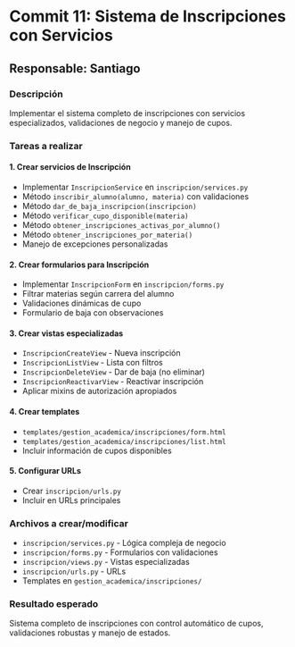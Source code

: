 # Commit 11: Sistema de Inscripciones con Servicios

## Responsable: Santiago

### Descripción
Implementar el sistema completo de inscripciones con servicios especializados, validaciones de negocio y manejo de cupos.

### Tareas a realizar

#### 1. Crear servicios de Inscripción
- Implementar `InscripcionService` en `inscripcion/services.py`
- Método `inscribir_alumno(alumno, materia)` con validaciones
- Método `dar_de_baja_inscripcion(inscripcion)`
- Método `verificar_cupo_disponible(materia)`
- Método `obtener_inscripciones_activas_por_alumno()`
- Método `obtener_inscripciones_por_materia()`
- Manejo de excepciones personalizadas

#### 2. Crear formularios para Inscripción
- Implementar `InscripcionForm` en `inscripcion/forms.py`
- Filtrar materias según carrera del alumno
- Validaciones dinámicas de cupo
- Formulario de baja con observaciones

#### 3. Crear vistas especializadas
- `InscripcionCreateView` - Nueva inscripción
- `InscripcionListView` - Lista con filtros
- `InscripcionDeleteView` - Dar de baja (no eliminar)
- `InscripcionReactivarView` - Reactivar inscripción
- Aplicar mixins de autorización apropiados

#### 4. Crear templates
- `templates/gestion_academica/inscripciones/form.html`
- `templates/gestion_academica/inscripciones/list.html`
- Incluir información de cupos disponibles

#### 5. Configurar URLs
- Crear `inscripcion/urls.py`
- Incluir en URLs principales

### Archivos a crear/modificar
- `inscripcion/services.py` - Lógica compleja de negocio
- `inscripcion/forms.py` - Formularios con validaciones
- `inscripcion/views.py` - Vistas especializadas
- `inscripcion/urls.py` - URLs
- Templates en `gestion_academica/inscripciones/`

### Resultado esperado
Sistema completo de inscripciones con control automático de cupos, validaciones robustas y manejo de estados.